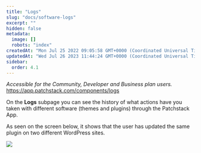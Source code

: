 ```yaml
---
title: "Logs"
slug: "docs/software-logs"
excerpt: ""
hidden: false
metadata: 
  image: []
  robots: "index"
createdAt: "Mon Jul 25 2022 09:05:58 GMT+0000 (Coordinated Universal Time)"
updatedAt: "Wed Jul 26 2023 11:44:24 GMT+0000 (Coordinated Universal Time)"
sidebar:
  order: 4.1
---
```

_Accessible for the Community, Developer and Business plan users._  
<https://app.patchstack.com/components/logs>

On the **Logs** subpage you can see the history of what actions have you taken with different software (themes and plugins) through the Patchstack App.

As seen on the screen below, it shows that the user has updated the same plugin on two different WordPress sites.

![](@images/e5cbf27-small-Patchstack_software_logs.png)
